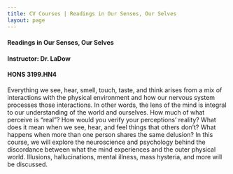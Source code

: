 ```yaml
---
title: CV Courses | Readings in Our Senses, Our Selves
layout: page
---
```


#### Readings in Our Senses, Our Selves
#### Instructor: Dr. LaDow
#### HONS 3199.HN4

Everything we see, hear, smell, touch, taste, and think arises from a mix of interactions with the physical environment and how our nervous system processes those interactions. In other words, the lens of the mind is integral to our understanding of the world and ourselves. How much of what perceive is “real”? How would you verify your perceptions’ reality? What does it mean when we see, hear, and feel things that others don’t? What happens when more than one person shares the same delusion? In this course, we will explore the neuroscience and psychology behind the discordance between what the mind experiences and the outer physical world. Illusions, hallucinations, mental illness, mass hysteria, and more will be discussed.
